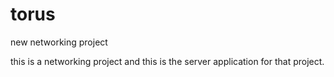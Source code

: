 # torus
new networking project

this is a networking project and this is the server application for that project.
